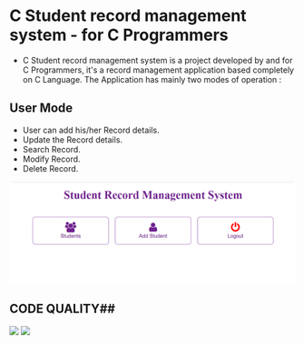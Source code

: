# C Student record management system - for C Programmers 

* C Student record management system is a project developed by and for C Programmers, it's a record management  application based completely on C Language. The Application has mainly two modes of operation :

## User Mode ##
- User can add his/her Record details.
- Update the Record details.
- Search Record.
- Modify Record.
- Delete Record.

![](https://github.com/poojaapatilkk12/M1_MARCH_2022/blob/main/images/Student%20readme.png)

## CODE QUALITY##
![](https://api.codiga.io/project/32550/score/svg)
![](https://api.codiga.io/project/32550/status/svg)

